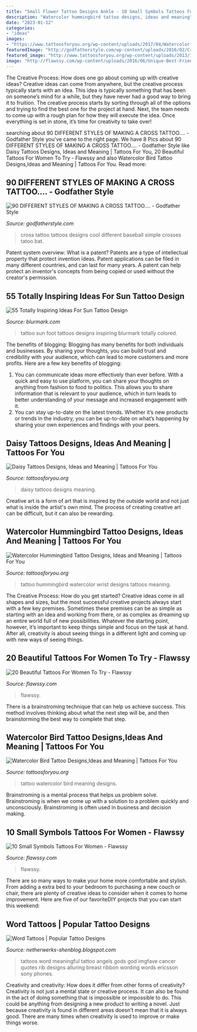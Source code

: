 ```yaml
---
title: "Small Flower Tattoo Designs Ankle - 10 Small Symbols Tattoos For Women"
description: "Watercolor hummingbird tattoo designs, ideas and meaning"
date: "2023-01-12"
categories:
- "ideas"
images:
- "https://www.tattoosforyou.org/wp-content/uploads/2017/04/Watercolor-Bird-Tattoo-Images.jpg"
featuredImage: "http://godfatherstyle.com/wp-content/uploads/2016/02/Cross-Tattoos-13..jpg"
featured_image: "http://www.tattoosforyou.org/wp-content/uploads/2013/10/Daisy-Tattoos.jpg"
image: "http://flawssy.com/wp-content/uploads/2016/06/Unique-Best-Friend-Tattoo-Symbols.jpg"
---
```



The Creative Process: How does one go about coming up with creative ideas?
Creative ideas can come from anywhere, but the creative process typically starts with an idea. This idea is typically something that has been on someone’s mind for a while, but they have never had a good way to bring it to fruition. The creative process starts by sorting through all of the options and trying to find the best one for the project at hand. Next, the team needs to come up with a rough plan for how they will execute the idea. Once everything is set in stone, it’s time for creativity to take over!

	

		
searching about 90 DIFFERENT STYLES OF MAKING A CROSS TATTOO.... - Godfather Style you've came to the right page. We have 8 Pics about 90 DIFFERENT STYLES OF MAKING A CROSS TATTOO.... - Godfather Style like Daisy Tattoos Designs, Ideas and Meaning | Tattoos For You, 20 Beautiful Tattoos For Women To Try - Flawssy and also Watercolor Bird Tattoo Designs,Ideas and Meaning | Tattoos For You. Read more:
		
    
## 90 DIFFERENT STYLES OF MAKING A CROSS TATTOO.... - Godfather Style

<img loading=lazy src="http://godfatherstyle.com/wp-content/uploads/2016/02/Cross-Tattoos-13..jpg" onerror="this.onerror=null;this.src='https://tse3.mm.bing.net/th?id=OIP.o3MxSoldZNper110c2Ew8wHaJ_&amp;pid=15.1';" alt="90 DIFFERENT STYLES OF MAKING A CROSS TATTOO.... - Godfather Style">

_Source: godfatherstyle.com_

>cross tattoo tattoos designs cool different baseball simple crosses tatoo bat. 

	

Patent system overview: What is a patent?
Patents are a type of intellectual property that protect invention ideas. Patent applications can be filed in many different countries, and can last for many years. A patent can help protect an inventor's concepts from being copied or used without the creator's permission.

    
## 55 Totally Inspiring Ideas For Sun Tattoo Design

<img loading=lazy src="https://www.blurmark.com/wp-content/uploads/2017/04/Colored-Sun-Tattoo-On-Foot.jpg" onerror="this.onerror=null;this.src='https://tse2.mm.bing.net/th?id=OIP.fsERxyHrZ1-Q1pMqSMlIGQHaHa&amp;pid=15.1';" alt="55 Totally Inspiring Ideas For Sun Tattoo Design">

_Source: blurmark.com_

>tattoo sun foot tattoos designs inspiring blurmark totally colored. 

	

The benefits of blogging:
Blogging has many benefits for both individuals and businesses. By sharing your thoughts, you can build trust and credibility with your audience, which can lead to more customers and more profits. Here are a few key benefits of blogging: 
1. You can communicate ideas more effectively than ever before. With a quick and easy to use platform, you can share your thoughts on anything from fashion to food to politics. This allows you to share information that is relevant to your audience, which in turn leads to better understanding of your message and increased engagement with it. 
2. You can stay up-to-date on the latest trends. Whether it’s new products or trends in the industry, you can be up-to-date on what’s happening by sharing your own experiences and findings with your peers.

    
## Daisy Tattoos Designs, Ideas And Meaning | Tattoos For You

<img loading=lazy src="http://www.tattoosforyou.org/wp-content/uploads/2013/10/Daisy-Tattoos.jpg" onerror="this.onerror=null;this.src='https://tse2.mm.bing.net/th?id=OIP.BjMQoqfS0BExgH0pJfo48QHaJ4&amp;pid=15.1';" alt="Daisy Tattoos Designs, Ideas and Meaning | Tattoos For You">

_Source: tattoosforyou.org_

>daisy tattoos designs meaning. 

	

Creative art is a form of art that is inspired by the outside world and not just what is inside the artist's own mind. The process of creating creative art can be difficult, but it can also be rewarding.

    
## Watercolor Hummingbird Tattoo Designs, Ideas And Meaning | Tattoos For You

<img loading=lazy src="https://www.tattoosforyou.org/wp-content/uploads/2017/05/Watercolor-Hummingbird-Tattoo-Wrist.jpg" onerror="this.onerror=null;this.src='https://tse1.mm.bing.net/th?id=OIP.EkJpTLI9TdDtoX0BI2yN6AHaJ4&amp;pid=15.1';" alt="Watercolor Hummingbird Tattoo Designs, Ideas and Meaning | Tattoos For You">

_Source: tattoosforyou.org_

>tattoo hummingbird watercolor wrist designs tattoos meaning. 

	

The Creative Process: How do you get started?
Creative ideas come in all shapes and sizes, but the most successful creative projects always start with a few key premises. Sometimes these premises can be as simple as starting with an idea and working from there, or as complex as dreaming up an entire world full of new possibilities. Whatever the starting point, however, it’s important to keep things simple and focus on the task at hand. After all, creativity is about seeing things in a different light and coming up with new ways of seeing things.

    
## 20 Beautiful Tattoos For Women To Try - Flawssy

<img loading=lazy src="https://www.flawssy.com/wp-content/uploads/2016/04/Beautiful-Thigh-Flowers-Tattoo-for-Women-1.jpg" onerror="this.onerror=null;this.src='https://tse1.mm.bing.net/th?id=OIP.whtaHHmxx3AvovNtBZIsLwHaLH&amp;pid=15.1';" alt="20 Beautiful Tattoos For Women To Try - Flawssy">

_Source: flawssy.com_

>flawssy. 

	

There is a brainstroming technique that can help us achieve success. This method involves thinking about what the next step will be, and then brainstorming the best way to complete that step.

    
## Watercolor Bird Tattoo Designs,Ideas And Meaning | Tattoos For You

<img loading=lazy src="https://www.tattoosforyou.org/wp-content/uploads/2017/04/Watercolor-Bird-Tattoo-Images.jpg" onerror="this.onerror=null;this.src='https://tse3.mm.bing.net/th?id=OIP.T0dBrfW-GIO25X-UhvnEpAHaKY&amp;pid=15.1';" alt="Watercolor Bird Tattoo Designs,Ideas and Meaning | Tattoos For You">

_Source: tattoosforyou.org_

>tattoo watercolor bird meaning designs. 

	

Brainstroming is a mental process that helps us problem solve. Brainstroming is when we come up with a solution to a problem quickly and unconsciously. Brainstroming is often used in business and decision making.

    
## 10 Small Symbols Tattoos For Women - Flawssy

<img loading=lazy src="http://flawssy.com/wp-content/uploads/2016/06/Unique-Best-Friend-Tattoo-Symbols.jpg" onerror="this.onerror=null;this.src='https://tse1.mm.bing.net/th?id=OIP.cjOXaZjGR6XuK9HYl4SWlgHaJ4&amp;pid=15.1';" alt="10 Small Symbols Tattoos For Women - Flawssy">

_Source: flawssy.com_

>flawssy. 

	

There are so many ways to make your home more comfortable and stylish. From adding a extra bed to your bedroom to purchasing a new couch or chair, there are plenty of creative ideas to consider when it comes to home improvement. Here are five of our favoriteDIY projects that you can start this weekend: 

    
## Word Tattoos | Popular Tattoo Designs

<img loading=lazy src="http://2.bp.blogspot.com/-C-q9f55-REg/UQZhQBAOLOI/AAAAAAAAPQY/SYTi-bre4A0/s1600/meaningful-word-tattoos-4.jpg" onerror="this.onerror=null;this.src='https://tse1.mm.bing.net/th?id=OIP.qm5t_-C27QF3Zp01sZ5RBgHaJ-&amp;pid=15.1';" alt="Word Tattoos | Popular Tattoo Designs">

_Source: netherwerks-shenblog.blogspot.com_

>tattoos word meaningful tattoo angels gods god imgfave cancer quotes rib designs alluring breast ribbon wording words ericsson sony phones. 

	

Creativity and creativity: How does it differ from other forms of creativity?
Creativity is not just a mental state or creative process. It can also be found in the act of doing something that is impossible or impossible to do. This could be anything from designing a new product to writing a novel. Just because creativity is found in different areas doesn’t mean that it is always good. There are many times when creativity is used to improve or make things worse.

